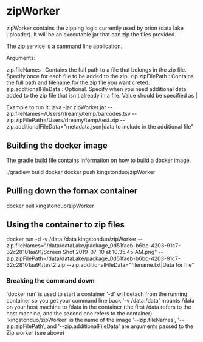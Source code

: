 # zipWorker
zipWorker contains the zipping logic currently used by orion (data lake uploader).  It will be an executable jar that can zip the files provided.

The zip service is a cammand line application.  

Arguments:

zip.fileNames          : Contains the full path to a file that belongs in the zip file.  Specify once for each file to be added to the zip.
zip.zipFilePath        : Contains the full path and filename for the zip file you want creted.
zip.additionalFileData : Optional.  Specify when you need additional data added to the zip file that isn't already in a file.  Value should be specified as <filename>|<file data>

Example to run it:
java -jar zipWorker.jar --zip.fileNames=/Users/rlreamy/temp/barcodes.tsv --zip.zipFilePath=/Users/rlreamy/temp/test.zip --zip.additionalFileData="metadata.json|data to include in the additional file"

## Building the docker image
The gradle build file contains information on how to build a docker image.

./gradlew build docker
docker push kingstonduo/zipWorker

## Pulling down the fornax container
docker pull kingstonduo/zipWorker

## Using the container to zip files
docker run -d -v /data:/data kingstonduo/zipWorker --zip.fileNames="/data/dataLake/package_0d51faeb-b6bc-4203-91c7-32c28101aa91/Screen Shot 2019-07-10 at 10.35.45 AM.png" --zip.zipFilePath=/data/dataLake/package_0d51faeb-b6bc-4203-91c7-32c28101aa91/test2.zip --zip.additionalFileData="filename.txt|Data for file"

### Breaking the command down
'docker run' is used to start a container
'-d' will detach from the running container so you get your command line back
'-v /data:/data' mounts /data on your host machine to /data in the container (the first /data refers to the host machine, and the second one refers to the container)
'kingstonduo/zipWorker' is the name of the image
'--zip.fileNames', '--zip.zipFilePath', and '--zip.additionalFileData' are arguments passed to the Zip worker (see above)
